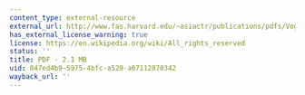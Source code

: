 ```yaml
---
content_type: external-resource
external_url: http://www.fas.harvard.edu/~asiactr/publications/pdfs/Vogel_Age_of_Uncertainty.pdf
has_external_license_warning: true
license: https://en.wikipedia.org/wiki/All_rights_reserved
status: ''
title: PDF - 2.1 MB
uid: 047ed4b9-5975-4bfc-a529-a07112870342
wayback_url: ''
---
```

